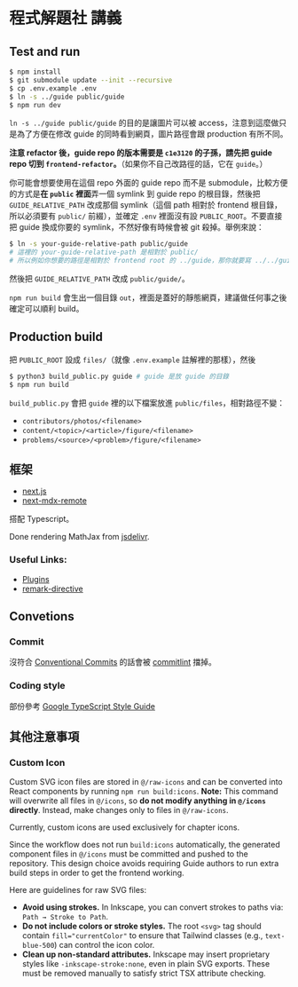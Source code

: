 # 程式解題社 講義

## Test and run

```bash
$ npm install
$ git submodule update --init --recursive
$ cp .env.example .env
$ ln -s ../guide public/guide
$ npm run dev
```

`ln -s ../guide public/guide` 的目的是讓圖片可以被 access，注意到這麼做只是為了方便在修改 guide 的同時看到網頁，圖片路徑會跟 production 有所不同。

**注意 refactor 後，guide repo 的版本需要是 `c1e3120` 的子孫，請先把 guide repo 切到 `frontend-refactor`。**（如果你不自己改路徑的話，它在 `guide`。）

你可能會想要使用在這個 repo 外面的 guide repo 而不是 submodule，比較方便的方式是**在 `public` 裡面**弄一個 symlink 到 guide repo 的根目錄，然後把 `GUIDE_RELATIVE_PATH` 改成那個 symlink（這個 path 相對於 frontend 根目錄，所以必須要有 `public/` 前綴），並確定 `.env` 裡面沒有設 `PUBLIC_ROOT`。不要直接把 guide 換成你要的 symlink，不然好像有時候會被 git 殺掉。舉例來說：

```bash
$ ln -s your-guide-relative-path public/guide
# 這裡的 your-guide-relative-path 是相對於 public/
# 所以例如你想要的路徑是相對於 frontend root 的 ../guide，那你就要寫 ../../guide
```

然後把 `GUIDE_RELATIVE_PATH` 改成 `public/guide/`。

`npm run build` 會生出一個目錄 `out`，裡面是蓋好的靜態網頁，建議做任何事之後確定可以順利 build。

## Production build

把 `PUBLIC_ROOT` 設成 `files/`（就像 `.env.example` 註解裡的那樣），然後

```bash
$ python3 build_public.py guide # guide 是放 guide 的目錄
$ npm run build
```

`build_public.py` 會把 `guide` 裡的以下檔案放進 `public/files`，相對路徑不變：

- `contributors/photos/<filename>`
- `content/<topic>/<article>/figure/<filename>`
- `problems/<source>/<problem>/figure/<filename>`

## 框架

- [next.js](https://nextjs.org/)
- [next-mdx-remote](https://github.com/hashicorp/next-mdx-remote)

搭配 Typescript。

Done rendering MathJax from [jsdelivr](https://cdnjs.com/).

### Useful Links:

- [Plugins](https://github.com/remarkjs/remark/blob/main/doc/plugins.md)
- [remark-directive](https://github.com/remarkjs/remark-directive)

## Convetions

### Commit

沒符合 [Conventional Commits](https://www.conventionalcommits.org/en/v1.0.0/) 的話會被 [commitlint](https://commitlint.js.org) 擋掉。

### Coding style

部份參考 [Google TypeScript Style Guide](https://google.github.io/styleguide/tsguide.html)

## 其他注意事項

### Custom Icon

Custom SVG icon files are stored in `@/raw-icons` and can be converted into React components by running `npm run build:icons`.
**Note:** This command will overwrite all files in `@/icons`, so **do not modify anything in `@/icons` directly**. Instead, make changes only to files in `@/raw-icons`.

Currently, custom icons are used exclusively for chapter icons.

Since the workflow does not run `build:icons` automatically, the generated component files in `@/icons` must be committed and pushed to the repository. This design choice avoids requiring Guide authors to run extra build steps in order to get the frontend working.

Here are guidelines for raw SVG files:

- **Avoid using strokes.** In Inkscape, you can convert strokes to paths via: `Path → Stroke to Path`.
- **Do not include colors or stroke styles.** The root `<svg>` tag should contain `fill="currentColor"` to ensure that Tailwind classes (e.g., `text-blue-500`) can control the icon color.
- **Clean up non-standard attributes.** Inkscape may insert proprietary styles like `-inkscape-stroke:none`, even in plain SVG exports. These must be removed manually to satisfy strict TSX attribute checking.
